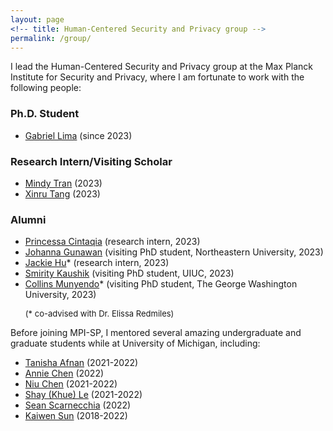 ```yaml
---
layout: page
<!-- title: Human-Centered Security and Privacy group -->
permalink: /group/
---
```


I lead the Human-Centered Security and Privacy group at the Max Planck Institute for Security and Privacy, where I am fortunate to work with the following people:

<h3>Ph.D. Student</h3>

<ul>
<li><a href="https://thegcamilo.github.io">Gabriel Lima</a> (since 2023)</li>
</ul>

<h3>Research Intern/Visiting Scholar</h3>

<ul>
<li><a href="https://www.linkedin.com/in/mindy-tran-01501a190/">Mindy Tran</a> (2023)</li>
<li><a href="https://xinrutang.github.io">Xinru Tang</a> (2023)</li>
</ul>

<h3>Alumni</h3>

<ul>
<li><a href="https://id.linkedin.com/in/princessa-cintaqia-5b2973147">Princessa Cintaqia</a> (research intern, 2023)</li>
<li><a href="https://johannagunawan.com">Johanna Gunawan</a> (visiting PhD student, Northeastern University, 2023)</li>
<li><a href="https://www.linkedin.com/in/yjackiehu/">Jackie Hu</a>* (research intern, 2023)</li>
<li><a href="https://ischool.illinois.edu/people/smirity-kaushik">Smirity Kaushik</a> (visiting PhD student, UIUC, 2023)</li>
<li><a href="https://collinsmunyendo.github.io">Collins Munyendo</a>* (visiting PhD student, The George Washington University, 2023)</li>

<font size="2">(* co-advised with Dr. Elissa Redmiles)</font>
</ul>

Before joining MPI-SP, I mentored several amazing undergraduate and graduate students while at University of Michigan, including:

<ul>
<li><a href="https://www.linkedin.com/in/tanisha-afnan/">Tanisha Afnan</a> (2021-2022)</li>
<li><a href="https://www.linkedin.com/in/anniechen10/">Annie Chen</a> (2022)</li>
<li><a href="https://www.linkedin.com/in/niuchen/">Niu Chen</a> (2021-2022)</li>
<li><a href="https://www.linkedin.com/in/khue-le/">Shay (Khue) Le</a> (2021-2022)</li>
<li><a href="https://www.linkedin.com/in/sean-scarnecchia/">Sean Scarnecchia</a> (2022)</li>
<li><a href="https://www.kaiwensun.info/">Kaiwen Sun</a> (2018-2022)</li>
</ul>